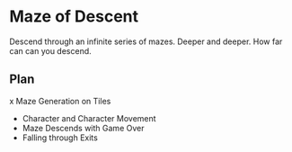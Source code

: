# Maze of Descent

Descend through an infinite series of mazes. Deeper and deeper. How far can can you descend.

## Plan

x Maze Generation on Tiles
* Character and Character Movement
* Maze Descends with Game Over
* Falling through Exits 
